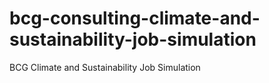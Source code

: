 # bcg-consulting-climate-and-sustainability-job-simulation
BCG Climate and Sustainability Job Simulation
